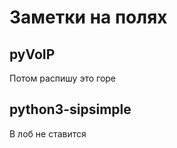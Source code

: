 # Заметки на полях #

## pyVoIP ##

Потом распишу это горе

## python3-sipsimple ##

В лоб не ставится

